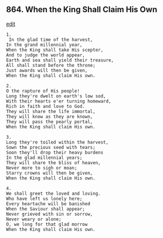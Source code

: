 
## 864.  When the King Shall Claim His Own
[edit](https://docs.google.com/document/d/1teMk3cHvgH5uA5pVDNDZNXowS_TtpZoi/edit?mode=html)



    1.
     In the glad time of the harvest,
    In the grand millennial year,
    When the King shall take His scepter,
    And to judge the world appear,
    Earth and sea shall yield their treasure,
    All shall stand before the throne;
    Just awards will then be given,
    When the King shall claim His own.

    2.
    O the rapture of His people!
    Long they're dwelt on earth's low sod,
    With their hearts e'er turning homeward,
    Rich in faith and love to God.
    They will share the life immortal,
    They will know as they are known,
    They will pass the pearly portal,
    When the King shall claim His own.

    3.
    Long they're toiled within the harvest,
    Sown the precious seed with tears;
    Soon they'll drop their heavy burdens
    In the glad millennial years;
    They will share the bliss of heaven,
    Never more to sigh or moan;
    Starry crowns will then be given,
    When the King shall claim His own.

    4.
    We shall greet the loved and loving.
    Who have left us lonely here;
    Every heartache will be banished
    When the Saviour shall appear;
    Never grieved with sin or sorrow,
    Never weary or alone;
    O, we long for that glad morrow
    When the King shall claim His own.
